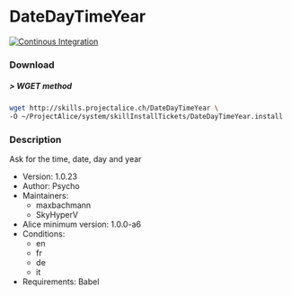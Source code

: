 # DateDayTimeYear

[![Continous Integration](https://gitlab.com/project-alice-assistant/skills/skill_DateDayTimeYear/badges/master/pipeline.svg)](https://gitlab.com/project-alice-assistant/skills/skill_DateDayTimeYear/pipelines/latest)

### Download

##### > WGET method
```bash
wget http://skills.projectalice.ch/DateDayTimeYear \
-O ~/ProjectAlice/system/skillInstallTickets/DateDayTimeYear.install
```

### Description
Ask for the time, date, day and year

- Version: 1.0.23
- Author: Psycho
- Maintainers:
  - maxbachmann
  - SkyHyperV
- Alice minimum version: 1.0.0-a6
- Conditions:
  - en
  - fr
  - de
  - it
- Requirements: Babel
